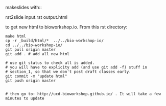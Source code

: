 makeslides with::

   rst2slide input.rst output.html

to get new html to bioworkshop.io. From this rst directory:

    make html
    cp -r _build/html/*  ../../bio-workshop-io/
    cd ../../bio-workshop-io/
    git pull origin master
    git add . # add all new html

    # use git status to check all is added.
    # you will have to explicity add (and use git add -f) stuff in
    # section_1, so that we don't post draft classes early.
    git commit -m "update html"
    git push origin master


    # then go to: http://ucd-bioworkshop.github.io/ . It will take a few minutes to update
     
